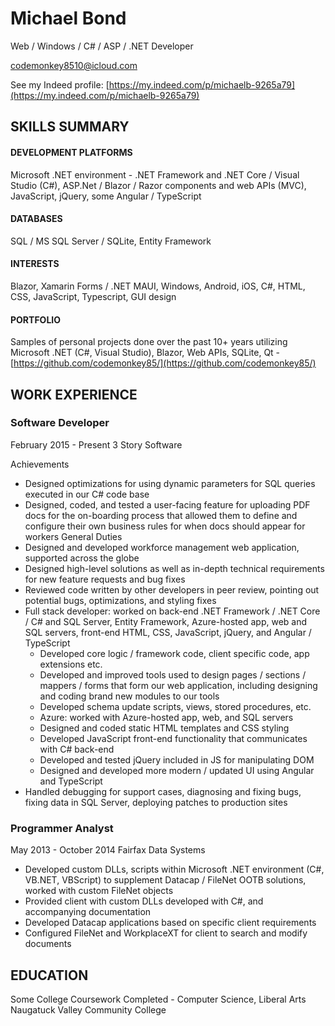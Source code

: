# Michael Bond
Web / Windows / C# / ASP / .NET Developer

[codemonkey8510@icloud.com](mailto:codemonkey8510@icloud.com?subject=Resume)

See my Indeed profile: [https://my.indeed.com/p/michaelb-9265a79](https://my.indeed.com/p/michaelb-9265a79)

## SKILLS SUMMARY

#### DEVELOPMENT PLATFORMS
Microsoft .NET environment - .NET Framework and .NET Core / Visual Studio (C#), ASP.Net / Blazor / Razor components and web APIs (MVC), JavaScript, jQuery, some Angular / TypeScript

#### DATABASES
SQL / MS SQL Server / SQLite, Entity Framework

#### INTERESTS
Blazor, Xamarin Forms / .NET MAUI, Windows, Android, iOS, C#, HTML, CSS, JavaScript, Typescript, GUI design

#### PORTFOLIO
Samples of personal projects done over the past 10+ years utilizing Microsoft .NET (C#, Visual Studio), Blazor, Web APIs, SQLite, Qt - [https://github.com/codemonkey85/](https://github.com/codemonkey85/)

## WORK EXPERIENCE
### Software Developer
February 2015 - Present
3 Story Software

Achievements
- Designed optimizations for using dynamic parameters for SQL queries executed in our C# code base
- Designed, coded, and tested a user-facing feature for uploading PDF docs for the on-boarding process that allowed them to define and configure their own business rules for when docs should appear for workers
General Duties
- Designed and developed workforce management web application, supported across the globe
- Designed high-level solutions as well as in-depth technical requirements for new feature requests and bug fixes
- Reviewed code written by other developers in peer review, pointing out potential bugs, optimizations, and styling fixes
- Full stack developer: worked on back-end .NET Framework / .NET Core / C# and SQL Server, Entity Framework, Azure-hosted app, web and SQL servers, front-end HTML, CSS, JavaScript, jQuery, and Angular / TypeScript
    - Developed core logic / framework code, client specific code, app extensions etc.
    - Developed and improved tools used to design pages / sections / mappers / forms that form our web application, including designing and coding brand new modules to our tools
    - Developed schema update scripts, views, stored procedures, etc.
    - Azure: worked with Azure-hosted app, web, and SQL servers
    - Designed and coded static HTML templates and CSS styling
    - Developed JavaScript front-end functionality that communicates with C# back-end
    - Developed and tested jQuery included in JS for manipulating DOM
    - Designed and developed more modern / updated UI using Angular and TypeScript
- Handled debugging for support cases, diagnosing and fixing bugs, fixing data in SQL Server, deploying patches to production sites

### Programmer Analyst
May 2013 - October 2014
Fairfax Data Systems

- Developed custom DLLs, scripts within Microsoft .NET environment (C#, VB.NET, VBScript) to supplement Datacap / FileNet OOTB solutions, worked with custom FileNet objects
- Provided client with custom DLLs developed with C#, and accompanying documentation
- Developed Datacap applications based on specific client requirements
- Configured FileNet and WorkplaceXT for client to search and modify documents

## EDUCATION

Some College Coursework Completed - Computer Science, Liberal Arts
Naugatuck Valley Community College
